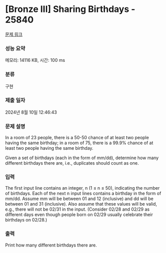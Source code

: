 # [Bronze III] Sharing Birthdays - 25840 

[문제 링크](https://www.acmicpc.net/problem/25840) 

### 성능 요약

메모리: 14116 KB, 시간: 100 ms

### 분류

구현

### 제출 일자

2024년 8월 10일 12:46:43

### 문제 설명

<p>In a room of 23 people, there is a 50-50 chance of at least two people having the same birthday; in a room of 75, there is a 99.9% chance of at least two people having the same birthday.</p>

<p>Given a set of birthdays (each in the form of mm/dd), determine how many different birthdays there are, i.e., duplicates should count as one.</p>

### 입력 

 <p>The first input line contains an integer, n (1 ≤ n ≤ 50), indicating the number of birthdays. Each of the next n input lines contains a birthday in the form of mm/dd. Assume mm will be between 01 and 12 (inclusive) and dd will be between 01 and 31 (inclusive). Also assume that these values will be valid, e.g., there will not be 02/31 in the input. (Consider 02/28 and 02/29 as different days even though people born on 02/29 usually celebrate their birthdays on 02/28.)</p>

### 출력 

 <p>Print how many different birthdays there are.</p>

